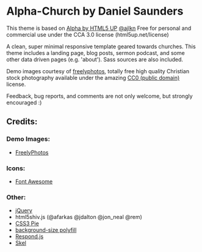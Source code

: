 # Alpha-Church by Daniel Saunders
This theme is based on [Alpha by HTML5 UP](http://html5up.net) [@ajlkn](http://twitter.com/ajlkn)
Free for personal and commercial use under the CCA 3.0 license (html5up.net/license)

A clean, super minimal responsive template geared towards churches. This theme includes a landing page, blog posts, sermon podcast, and some other data driven pages (e.g. 'about'). Sass sources are also included.

Demo images courtesy of [freelyphotos](https://freelyphotos.com), totally free high quality Christian stock photography available under the amazing [CC0 (public domain)](http://creativecommons.org/publicdomain/zero/1.0/) license.

Feedback, bug reports, and comments are not only welcome, but strongly encouraged :)


## Credits:

### Demo Images:
*	[FreelyPhotos](https://freelyphotos.com)

###	Icons:
*	[Font Awesome](http://fortawesome.github.com/Font-Awesome)

###	Other:
* [jQuery](http://jquery.com)
* html5shiv.js (@afarkas @jdalton @jon_neal @rem)
*	[CSS3 Pie](http://css3pie.com)
*	[background-size polyfill](http://github.com/louisremi)
*	[Respond.js](http://j.mp/respondjs)
*	[Skel](http://skel.io)
